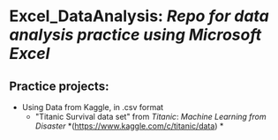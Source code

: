 # Excel_DataAnalysis: *Repo for data analysis practice using Microsoft Excel*

## Practice projects:
* Using Data from Kaggle, in .csv format
	+ "Titanic Survival data set" from *Titanic*: *Machine Learning from Disaster* *(https://www.kaggle.com/c/titanic/data) *
